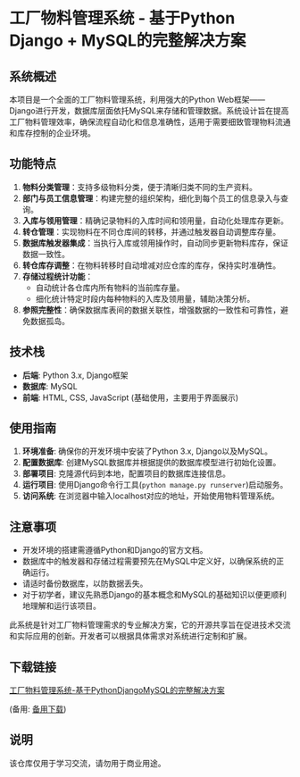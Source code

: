 # 工厂物料管理系统 - 基于Python Django + MySQL的完整解决方案

## 系统概述

本项目是一个全面的工厂物料管理系统，利用强大的Python Web框架——Django进行开发，数据库层面依托MySQL来存储和管理数据。系统设计旨在提高工厂物料管理效率，确保流程自动化和信息准确性，适用于需要细致管理物料流通和库存控制的企业环境。

## 功能特点

1. **物料分类管理**：支持多级物料分类，便于清晰归类不同的生产资料。
2. **部门与员工信息管理**：构建完整的组织架构，细化到每个员工的信息录入与查询。
3. **入库与领用管理**：精确记录物料的入库时间和领用量，自动化处理库存更新。
4. **转仓管理**：实现物料在不同仓库间的转移，并通过触发器自动调整库存量。
5. **数据库触发器集成**：当执行入库或领用操作时，自动同步更新物料库存，保证数据一致性。
6. **转仓库存调整**：在物料转移时自动增减对应仓库的库存，保持实时准确性。
7. **存储过程统计功能**：
   - 自动统计各仓库内所有物料的当前库存量。
   - 细化统计特定时段内每种物料的入库及领用量，辅助决策分析。
8. **参照完整性**：确保数据库表间的数据关联性，增强数据的一致性和可靠性，避免数据孤岛。

## 技术栈

- **后端**: Python 3.x, Django框架
- **数据库**: MySQL
- **前端**: HTML, CSS, JavaScript (基础使用，主要用于界面展示)

## 使用指南

1. **环境准备**: 确保你的开发环境中安装了Python 3.x, Django以及MySQL。
2. **配置数据库**: 创建MySQL数据库并根据提供的数据库模型进行初始化设置。
3. **部署项目**: 克隆源代码到本地，配置项目的数据库连接信息。
4. **运行项目**: 使用Django命令行工具(`python manage.py runserver`)启动服务。
5. **访问系统**: 在浏览器中输入localhost对应的地址，开始使用物料管理系统。

## 注意事项

- 开发环境的搭建需遵循Python和Django的官方文档。
- 数据库中的触发器和存储过程需要预先在MySQL中定义好，以确保系统的正确运行。
- 请适时备份数据库，以防数据丢失。
- 对于初学者，建议先熟悉Django的基本概念和MySQL的基础知识以便更顺利地理解和运行该项目。

此系统是针对工厂物料管理需求的专业解决方案，它的开源共享旨在促进技术交流和实际应用的创新。开发者可以根据具体需求对系统进行定制和扩展。

## 下载链接
[工厂物料管理系统-基于PythonDjangoMySQL的完整解决方案](https://pan.quark.cn/s/1a97beff8fe5) 

(备用: [备用下载](https://pan.baidu.com/s/1fZpbgiKVH5qMRz-Cnx_sIw?pwd=1234))

## 说明

该仓库仅用于学习交流，请勿用于商业用途。
